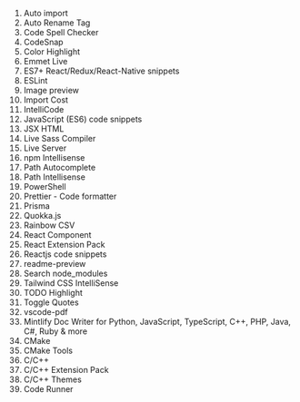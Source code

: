 1.  Auto import
2. Auto Rename Tag
3. Code Spell Checker
4. CodeSnap
5. Color Highlight
6. Emmet Live
7. ES7+ React/Redux/React-Native snippets
8. ESLint
9. Image preview
10. Import Cost
11. IntelliCode
12. JavaScript (ES6) code snippets
13. JSX HTML <tags/>
14. Live Sass Compiler
15. Live Server
16. npm Intellisense
17. Path Autocomplete
18. Path Intellisense
19. PowerShell
20. Prettier - Code formatter
21. Prisma
22. Quokka.js
23. Rainbow CSV
24. React Component
25. React Extension Pack
26. Reactjs code snippets
27. readme-preview
28. Search node_modules
29. Tailwind CSS IntelliSense
30. TODO Highlight
31. Toggle Quotes
32. vscode-pdf
33. Mintlify Doc Writer for Python, JavaScript, TypeScript, C++, PHP, Java, C#, Ruby & more
34. CMake
35. CMake Tools
36. C/C++
37. C/C++ Extension Pack
38. C/C++ Themes
39. Code Runner